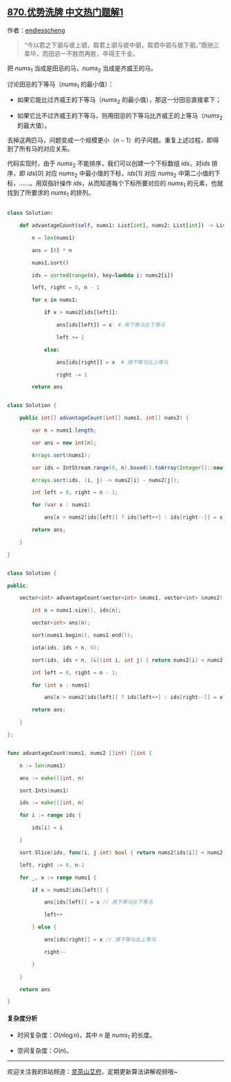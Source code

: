 ## [870.优势洗牌 中文热门题解1](https://leetcode.cn/problems/advantage-shuffle/solutions/100000/tian-ji-sai-ma-by-endlesscheng-yxm6)

作者：[endlesscheng](https://leetcode.cn/u/endlesscheng)

> “今以君之下驷与彼上驷，取君上驷与彼中驷，取君中驷与彼下驷。”既驰三辈毕，而田忌一不胜而再胜，卒得王千金。

把 $\textit{nums}_1$ 当成是田忌的马，$\textit{nums}_2$ 当成是齐威王的马。

讨论田忌的下等马（$\textit{nums}_1$ 的最小值）：

- 如果它能比过齐威王的下等马（$\textit{nums}_2$ 的最小值），那这一分田忌直接拿下；
- 如果它比不过齐威王的下等马，则用田忌的下等马比齐威王的上等马（$\textit{nums}_2$ 的最大值）。

去掉这两匹马，问题变成一个规模更小（$n-1$）的子问题。重复上述过程，即得到了所有马的对应关系。

代码实现时，由于 $\textit{nums}_2$ 不能排序，我们可以创建一个下标数组 $\textit{ids}$，对$\textit{ids}$ 排序，即 $\textit{ids}[0]$ 对应 $\textit{nums}_2$ 中最小值的下标，$\textit{ids}[1]$ 对应 $\textit{nums}_2$ 中第二小值的下标，……。用双指针操作 $\textit{ids}$，从而知道每个下标所要对应的 $\textit{nums}_1$ 的元素，也就找到了所要求的 $\textit{nums}_1$ 的排列。

```py [sol1-Python3]
class Solution:
    def advantageCount(self, nums1: List[int], nums2: List[int]) -> List[int]:
        n = len(nums1)
        ans = [0] * n
        nums1.sort()
        ids = sorted(range(n), key=lambda i: nums2[i])
        left, right = 0, n - 1
        for x in nums1:
            if x > nums2[ids[left]]:
                ans[ids[left]] = x  # 用下等马比下等马
                left += 1
            else:
                ans[ids[right]] = x  # 用下等马比上等马
                right -= 1
        return ans
```

```java [sol1-Java]
class Solution {
    public int[] advantageCount(int[] nums1, int[] nums2) {
        var n = nums1.length;
        var ans = new int[n];
        Arrays.sort(nums1);
        var ids = IntStream.range(0, n).boxed().toArray(Integer[]::new);
        Arrays.sort(ids, (i, j) -> nums2[i] - nums2[j]);
        int left = 0, right = n - 1;
        for (var x : nums1)
            ans[x > nums2[ids[left]] ? ids[left++] : ids[right--]] = x;
        return ans;
    }
}
```

```cpp [sol1-C++]
class Solution {
public:
    vector<int> advantageCount(vector<int> &nums1, vector<int> &nums2) {
        int n = nums1.size(), ids[n];
        vector<int> ans(n);
        sort(nums1.begin(), nums1.end());
        iota(ids, ids + n, 0);
        sort(ids, ids + n, [&](int i, int j) { return nums2[i] < nums2[j]; });
        int left = 0, right = n - 1;
        for (int x : nums1)
            ans[x > nums2[ids[left]] ? ids[left++] : ids[right--]] = x;
        return ans;
    }
};
```

```go [sol1-Go]
func advantageCount(nums1, nums2 []int) []int {
	n := len(nums1)
	ans := make([]int, n)
	sort.Ints(nums1)
	ids := make([]int, n)
	for i := range ids {
		ids[i] = i
	}
	sort.Slice(ids, func(i, j int) bool { return nums2[ids[i]] < nums2[ids[j]] })
	left, right := 0, n-1
	for _, x := range nums1 {
		if x > nums2[ids[left]] {
			ans[ids[left]] = x // 用下等马比下等马
			left++
		} else {
			ans[ids[right]] = x // 用下等马比上等马
			right--
		}
	}
	return ans
}
```

#### 复杂度分析

- 时间复杂度：$O(n\log n)$，其中 $n$ 是 $\textit{nums}_1$ 的长度。
- 空间复杂度：$O(n)$。

---

欢迎关注我的B站频道：[灵茶山艾府](https://space.bilibili.com/206214)，定期更新算法讲解视频哦~

